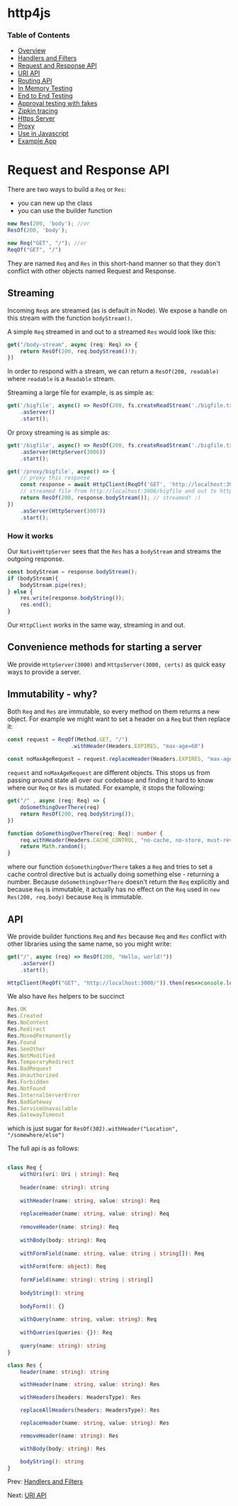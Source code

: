 # http4js

### Table of Contents

- [Overview](/http4js/#basics)
- [Handlers and Filters](/http4js/Handlers-and-filters/#handlers-and-filters)
- [Request and Response API](/http4js/Request-and-response-api/#request-and-response-api)
- [URI API](/http4js/Uri-api/#uri-api)
- [Routing API](/http4js/Routing-api/#routing-api)
- [In Memory Testing](/http4js/In-memory-testing/#in-memory-testing)
- [End to End Testing](/http4js/End-to-end-testing/#end-to-end-testing)
- [Approval testing with fakes](/http4js/Approval-testing-with-fakes/#approval-testing-with-fakes)
- [Zipkin tracing](/http4js/Zipkin-tracing/#zipkin-tracing)
- [Https Server](/http4js/Https-server/#https-server)
- [Proxy](/http4js/Proxy/#proxy)
- [Use in Javascript](/http4js/Use-in-javascript/#how-to-require-and-use-http4js-in-js)
- [Example App](https://github.com/TomShacham/http4js-eg)

# Request and Response API

There are two ways to build a `Req` or `Res`:
  - you can new up the class
  - you can use the builder function
  
```typescript
new Res(200, 'body'); //or
ResOf(200, 'body');

new Req("GET", "/"); //or
ReqOf("GET", "/")
```

They are named `Req` and `Res` in this short-hand manner so that they don't 
conflict with other objects named Request and Response. 

## Streaming

Incoming `Req`s are streamed (as is default in Node). We expose a handle on this
stream with the function `bodyStream()`. 

A simple `Req` streamed in and out to a streamed `Res` would look like this:

```typescript
get("/body-stream", async (req: Req) => {
    return ResOf(200, req.bodyStream()!);
})
```

In order to respond with a stream, we can return a `ResOf(200, readable)`
where `readable` is a `Readable` stream. 

Streaming a large file for example, is as simple as:

```typescript
get('/bigfile', async() => ResOf(200, fs.createReadStream('./bigfile.txt')))
    .asServer()
    .start();
```

Or proxy streaming is as simple as:

```typescript
get('/bigfile', async() => ResOf(200, fs.createReadStream('./bigfile.txt')))
    .asServer(HttpServer(3006))
    .start();

get('/proxy/bigfile', async() => {
    // proxy this response 
    const response = await HttpClient(ReqOf('GET', 'http://localhost:3006/bigfile'));
    // streamed file from http://localhost:3006/bigfile and out to http://localhost:3007/proxy/bigfile
    return ResOf(200, response.bodyStream()); // streamed! :)
})
    .asServer(HttpServer(3007))
    .start();
```

### How it works

Our `NativeHttpServer` sees that the `Res` has a `bodyStream` and streams the outgoing response.

```typescript
const bodyStream = response.bodyStream();
if (bodyStream){
    bodyStream.pipe(res);
} else {
    res.write(response.bodyString());
    res.end();
}
```

Our `HttpClient` works in the same way, streaming in and out.

## Convenience methods for starting a server

We provide `HttpServer(3000)` and `HttpsServer(3000, certs)` as quick easy ways to provide a server.

## Immutability - why?

Both `Req` and `Res` are immutable, so every method on them returns a new object. 
For example we might want to set a header on a `Req` but then replace it:

```typescript
const request = ReqOf(Method.GET, "/")
                    .withHeader(Headers.EXPIRES, "max-age=60")
                    
const noMaxAgeRequest = request.replaceHeader(Headers.EXPIRES, "max-age=0");
```

`request` and `noMaxAgeRequest` are different objects. This stops us from passing around
state all over our codebase and finding it hard to know where our `Req` or `Res`
is mutated. For example, it stops the following:

```typescript
get("/" , async (req: Req) => {
    doSomethingOverThere(req)
    return ResOf(200, req.bodyString());
})

function doSomethingOverThere(req: Req): number {
    req.withHeader(Headers.CACHE_CONTROL, "no-cache, no-store, must-revalidate")
    return Math.random();
}
```

where our function `doSomethingOverThere` takes a `Req` and tries to set a cache control directive
but is actually doing something else - returning a number. Because `doSomethingOverThere` doesn't return
the `Req` explicitly and because `Req` is immutable, it actually has no effect on the `Req`
used in `new Res(200, req.body)` because `Req` is immutable.

## API

We provide builder functions `Req` and `Res` because `Req` and `Res` 
conflict with other libraries using the same name, so you might write:

```typescript
get("/", async (req) => ResOf(200, "Hello, world!"))
    .asServer()
    .start();

HttpClient(ReqOf("GET", "http://localhost:3000/")).then(res=>console.log(res));
```

We also have `Res` helpers to be succinct

```typescript
Res.OK
Res.Created
Res.NoContent
Res.Redirect
Res.MovedPermanently
Res.Found
Res.SeeOther
Res.NotModified
Res.TemporaryRedirect
Res.BadRequest
Res.Unauthorized
Res.Forbidden
Res.NotFound
Res.InternalServerError
Res.BadGateway
Res.ServiceUnavailable
Res.GatewayTimeout
```
which is just sugar for `ResOf(302).withHeader("Location", "/somewhere/else")`

The full api is as follows:

```typescript

class Req {
    withUri(uri: Uri | string): Req
    
    header(name: string): string 
    
    withHeader(name: string, value: string): Req 
    
    replaceHeader(name: string, value: string): Req 
    
    removeHeader(name: string): Req
    
    withBody(body: string): Req
    
    withFormField(name: string, value: string | string[]): Req 
    
    withForm(form: object): Req 
    
    formField(name: string): string | string[]
    
    bodyString(): string
    
    bodyForm(): {}
    
    withQuery(name: string, value: string): Req
    
    withQueries(queries: {}): Req
    
    query(name: string): string
}

class Res {
    header(name: string): string

    withHeader(name: string, value: string): Res 

    withHeaders(headers: HeadersType): Res 

    replaceAllHeaders(headers: HeadersType): Res 

    replaceHeader(name: string, value: string): Res 

    removeHeader(name: string): Res 

    withBody(body: string): Res 

    bodyString(): string 
}
 ```
 
Prev: [Handlers and Filters](/http4js/Handlers-and-filters/#handlers-and-filters)

Next: [URI API](/http4js/Uri-api/#uri-api)
